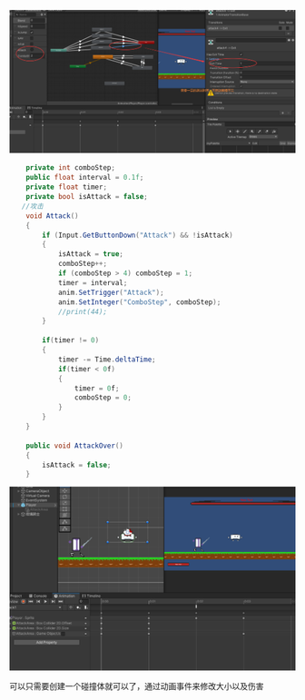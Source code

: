 ![image-20250415100005891](resource/image-20250415100005891.png)

```c#
    private int comboStep;
    public float interval = 0.1f;
    private float timer;
    private bool isAttack = false;
   //攻击
    void Attack()
    {
        if (Input.GetButtonDown("Attack") && !isAttack)
        {
            isAttack = true;
            comboStep++;
            if (comboStep > 4) comboStep = 1;
            timer = interval;
            anim.SetTrigger("Attack");
            anim.SetInteger("ComboStep", comboStep);
            //print(44);
        }

        if(timer != 0)
        {
            timer -= Time.deltaTime;
            if(timer < 0f)
            {
                timer = 0f;
                comboStep = 0;
            }
        }
    }

    public void AttackOver()
    {
        isAttack = false;
    }
```

![image-20250415102646100](resource/image-20250415102646100.png)

可以只需要创建一个碰撞体就可以了，通过动画事件来修改大小以及伤害